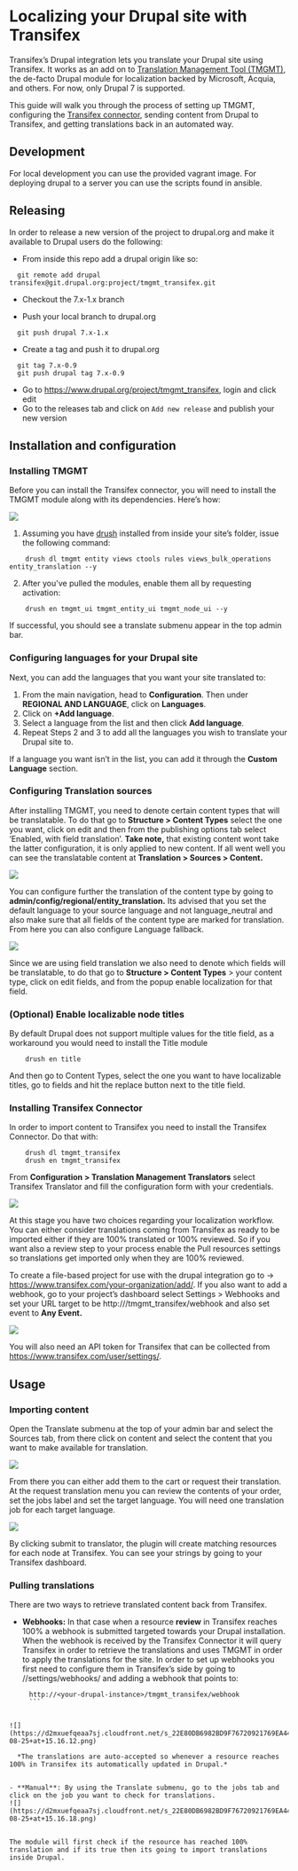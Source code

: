 # Localizing your Drupal site with Transifex
Transifex’s Drupal integration lets you translate your Drupal site using Transifex. It works as an add on to [Translation Management Tool (TMGMT)](https://www.drupal.org/project/tmgmt), the de-facto Drupal module for localization backed by Microsoft, Acquia, and others. For now, only Drupal 7 is supported.

This guide will walk you through the process of setting up TMGMT, configuring the [Transifex connector](https://www.drupal.org/project/tmgmt_transifex), sending content from Drupal to Transifex, and getting translations back in an automated way.

## Development

For local development you can use the provided vagrant image.
For deploying drupal to a server you can use the scripts found in ansible.

## Releasing

In order to release a new version of the project to drupal.org and make it available to
Drupal users do the following:

* From inside this repo add a drupal origin like so:
```
  git remote add drupal transifex@git.drupal.org:project/tmgmt_transifex.git
```

* Checkout the 7.x-1.x branch

* Push your local branch to drupal.org
```
  git push drupal 7.x-1.x
```
* Create a tag and push it to drupal.org
```
  git tag 7.x-0.9
  git push drupal tag 7.x-0.9
```
* Go to https://www.drupal.org/project/tmgmt_transifex, login and click edit
* Go to the releases tab and click on ```Add new release``` and publish your new version


## Installation and configuration
### Installing TMGMT

Before you can install the Transifex connector, you will need to install the TMGMT module along with its dependencies. Here’s how:

![](https://d2mxuefqeaa7sj.cloudfront.net/s_22E80DB6982BD9F76720921769EA440F9AA7B35EE44FF5F7AFC9FAADA289B080_1503322795737_Screen+Shot+2017-08-21+at+16.39.26.png)



1. Assuming you have [drush](http://www.drush.org/en/master/) installed from inside your site’s folder, issue the following command:

```
    drush dl tmgmt entity views ctools rules views_bulk_operations entity_translation --y
```



2. After you've pulled the modules, enable them all by requesting activation:
```
    drush en tmgmt_ui tmgmt_entity_ui tmgmt_node_ui --y
```

If successful, you should see a translate submenu appear in the top admin bar.


### Configuring languages for your Drupal site

Next, you can add the languages that you want your site translated to:


1. From the main navigation, head to **Configuration**. Then under **REGIONAL AND LANGUAGE**, click on **Languages**.
2. Click on **+Add language**.
3. Select a language from the list and then click **Add language**.
4. Repeat Steps 2 and 3 to add all the languages you wish to translate your Drupal site to.

If a language you want isn’t in the list, you can add it through the **Custom Language** section.

### Configuring Translation sources

After installing TMGMT, you need to denote certain content types that will be translatable. To do that go to **Structure > Content Types** select the one you want, click on edit and then from the publishing options tab select ‘Enabled, with field translation’. **Take note,** that existing content wont take the latter configuration, it is only applied to new content. If all went well you can see the translatable content at **Translation > Sources > Content.**

![](https://d2mxuefqeaa7sj.cloudfront.net/s_22E80DB6982BD9F76720921769EA440F9AA7B35EE44FF5F7AFC9FAADA289B080_1503660918843_Screen+Shot+2017-08-25+at+14.28.39.png)


You can configure further the translation of the content type by going to **admin/config/regional/entity_translation.** Its advised that you set the default language to your source language and not language_neutral and also make sure
that all fields of the content type are marked for translation. From here you can also configure Language fallback.

![](https://d2mxuefqeaa7sj.cloudfront.net/s_22E80DB6982BD9F76720921769EA440F9AA7B35EE44FF5F7AFC9FAADA289B080_1503662314222_Screen+Shot+2017-08-25+at+14.55.04.png)


Since we are using field translation we also need to denote which fields will be translatable, to do that go to **Structure > Content Types** > your content type, click on edit fields, and from the popup enable localization for that field.

### (Optional) Enable localizable node titles

By default Drupal does not support multiple values for the title field, as a workaround you would need to install the Title module
```
    drush en title
```

And then go to Content Types, select the one you want to have localizable titles, go to fields and hit the replace button next to the title field.

### Installing Transifex Connector

In order to import content to Transifex you need to install the Transifex Connector. Do that with:
```
    drush dl tmgmt_transifex
    drush en tmgmt_transifex
```
From **Configuration > Translation Management Translators** select Transifex Translator and fill the configuration form with your credentials.

![](https://d2mxuefqeaa7sj.cloudfront.net/s_22E80DB6982BD9F76720921769EA440F9AA7B35EE44FF5F7AFC9FAADA289B080_1503933600812_Screen+Shot+2017-08-28+at+18.18.55.png)


At this stage you have two choices regarding your localization workflow. You can either consider translations coming from Transifex as ready to be imported either if they are 100% translated or 100% reviewed. So if you want also a review step to your process enable the Pull resources settings so translations get imported only when they are 100% reviewed.


To create a file-based project for use with the drupal integration go to → https://www.transifex.com/your-organization/add/. If you also want to add a webhook, go to your project’s dashboard select Settings > Webhooks and set your URL target to be http://<your drupal instance>/tmgmt_transifex/webhook and also set event to **Any Event.**    


![](https://d2mxuefqeaa7sj.cloudfront.net/s_22E80DB6982BD9F76720921769EA440F9AA7B35EE44FF5F7AFC9FAADA289B080_1503326607574_Screen+Shot+2017-08-21+at+17.36.25.png)


You will also need an API token for Transifex that can be collected from https://www.transifex.com/user/settings/.

## Usage

### Importing content  

Open the Translate submenu at the top of your admin bar and select the Sources tab, from there click on content and select the content that you want to make available for translation.

![](https://d2mxuefqeaa7sj.cloudfront.net/s_22E80DB6982BD9F76720921769EA440F9AA7B35EE44FF5F7AFC9FAADA289B080_1503504364178_Screen+Shot+2017-08-23+at+19.05.38.png)


From there you can either add them to the cart or request their translation. At the request translation menu you can review the contents of your order, set the jobs label and set the target language. You will need one translation job for each target language.


![](https://d2mxuefqeaa7sj.cloudfront.net/s_22E80DB6982BD9F76720921769EA440F9AA7B35EE44FF5F7AFC9FAADA289B080_1503504515551_Screen+Shot+2017-08-23+at+19.07.33.png)


By clicking submit to translator, the plugin will create matching resources for each node at Transifex.  You can see your strings by going to your Transifex dashboard.

### Pulling translations

There are two ways to retrieve translated content back from Transifex.


- **Webhooks:** In that case when a resource **review** in Transifex reaches 100% a webhook is submitted targeted towards your Drupal installation.  When the webhook is received by the Transifex Connector it will query Transifex in order to retrieve the translations and uses TMGMT in order to apply the translations for the site.  In order to set up webhooks you first need to configure them in Transifex’s side by going to <org>/<project>/settings/webhooks/ and adding a webhook that points to:  

```
     http://<your-drupal-instance>/tmgmt_transifex/webhook
     ```


![](https://d2mxuefqeaa7sj.cloudfront.net/s_22E80DB6982BD9F76720921769EA440F9AA7B35EE44FF5F7AFC9FAADA289B080_1503663399319_Screen+Shot+2017-08-25+at+15.16.12.png)

  *The translations are auto-accepted so whenever a resource reaches 100% in Transifex its automatically updated in Drupal.*


- **Manual**: By using the Translate submenu, go to the jobs tab and click on the job you want to check for translations.
![](https://d2mxuefqeaa7sj.cloudfront.net/s_22E80DB6982BD9F76720921769EA440F9AA7B35EE44FF5F7AFC9FAADA289B080_1503663438789_Screen+Shot+2017-08-25+at+15.16.18.png)


The module will first check if the resource has reached 100% translation and if its true then its going to import translations inside Drupal.
